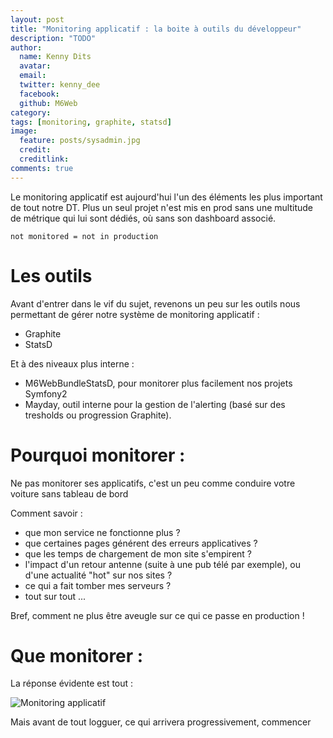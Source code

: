 ```yaml
---
layout: post
title: "Monitoring applicatif : la boite à outils du développeur"
description: "TODO"
author:
  name: Kenny Dits
  avatar:
  email:
  twitter: kenny_dee
  facebook:
  github: M6Web
category:
tags: [monitoring, graphite, statsd]
image:
  feature: posts/sysadmin.jpg
  credit: 
  creditlink:
comments: true
---
```

Le monitoring applicatif est aujourd'hui l'un des éléments les plus important de tout notre DT. Plus un seul projet n'est mis en prod sans une multitude de métrique qui lui sont dédiés, où sans son dashboard associé.

	not monitored = not in production

# Les outils

Avant d'entrer dans le vif du sujet, revenons un peu sur les outils nous permettant de gérer notre système de monitoring applicatif :

* Graphite 
* StatsD

Et à des niveaux plus interne :

* M6WebBundleStatsD, pour monitorer plus facilement nos projets Symfony2
* Mayday, outil interne pour la gestion de l'alerting (basé sur des tresholds ou progression Graphite).

# Pourquoi monitorer :

Ne pas monitorer ses applicatifs, c'est un peu comme conduire votre voiture sans tableau de bord 

Comment savoir :

* que mon service ne fonctionne plus ?
* que certaines pages générent des erreurs applicatives ?
* que les temps de chargement de mon site s'empirent ?
* l'impact d'un retour antenne (suite à une pub télé par exemple), ou d'une actualité "hot" sur nos sites ?
* ce qui a fait tomber mes serveurs ?
* tout sur tout ...

Bref, comment ne plus être aveugle sur ce qui ce passe en production !


# Que monitorer :

La réponse évidente est tout :

![Monitoring applicatif](http://img.over-blog-kiwi.com/0/00/30/83/201311/ob_3722e8_62758f2adfd4ecfd07ea90a3f412afa536fd19620b885468.jpeg)

Mais avant de tout logguer, ce qui arrivera progressivement, commencer